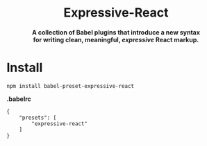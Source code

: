 
<h1 align="center">Expressive-React</h1>

<h4 align="center">
    A collection of Babel plugins that introduce a new syntax<br/>for writing clean, meaningful, <i>expressive</i> React markup.
</h4>

# Install

```
npm install babel-preset-expressive-react
```

**.babelrc**

```
{
    "presets": [
        "expressive-react"
    ]
}
```
<br/>
